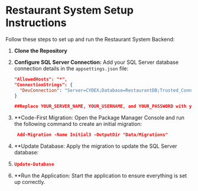 # Restaurant System Setup Instructions

Follow these steps to set up and run the Restaurant System Backend:

1. **Clone the Repository**

2. **Configure SQL Server Connection:** Add your SQL Server database connection details in the `appsettings.json` file:
   ```json
   "AllowedHosts": "*",
   "ConnectionStrings": {
     "DevConnection": "Server=CYDEX;Database=RestaurantDB;Trusted_Connection=True;MultipleActiveResultSets=True;"
   }
   
   ##Replace YOUR_SERVER_NAME, YOUR_USERNAME, and YOUR_PASSWORD with your SQL Server details.

3. **Code-First Migration: Open the Package Manager Console and run the following command to create an initial migration:

   ```json
    Add-Migration -Name Initial3 -OutputDir "Data/Migrations"

4.  **Update Database: Apply the migration to update the SQL Server database:
5.          
   ```json
   Update-Database 


5.  **Run the Application: Start the application to ensure everything is set up correctly.

